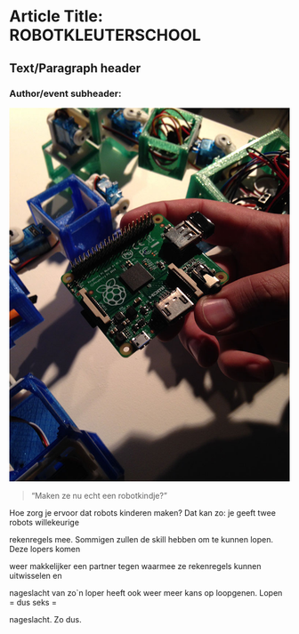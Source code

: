 # Article Title: ROBOTKLEUTERSCHOOL 

## Text/Paragraph header

### Author/event subheader: 


![**Bold Caption title** + photographer name](imgs/Robotkleurschool-IMG_0589small.jpg "Caption title, photographer name")

<blockquote>
“Maken ze nu echt een robotkindje?”
</blockquote>

Hoe zorg je ervoor dat robots kinderen maken? Dat kan zo: je geeft twee robots willekeurige 

rekenregels mee. Sommigen zullen de skill hebben om te kunnen lopen. Deze lopers komen 

weer makkelijker een partner tegen waarmee ze rekenregels kunnen uitwisselen en 

nageslacht van zo`n loper heeft ook weer meer kans op loopgenen. Lopen = dus seks = 

nageslacht. Zo dus.